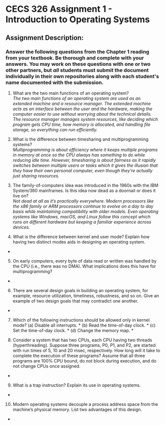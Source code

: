 # CECS 326 Assignment 1 - Introduction to Operating Systems

## Assignment Description:
### Answer the following questions from the Chapter 1 reading from your textbook. Be thorough and complete with your answers. You may work on these questions with one or two other partners, but *all* students must submit the document individually in their own repositories along with each student's name documented with the submission.

1. What are the two main functions of an operating system?\
*The two main functions of an operating system are used as an extended machine and a resource manager. The extended machine acts as an interface between the user and the hardware, making the computer easier to use without worrying about the technical details. The resource manager manages system resources, like deciding which program gets CPU time, how memory is allocated, and handling file storage, so everything can run efficiently.*

2. What is the difference between timesharing and multiprogramming systems?\
*Multiprogramming is about efficiency where it keeps multiple programs in memory at once so the CPU always has something to do while reducing idle time. However, timesharing is about fairness as it rapidly switches between multiple users or tasks which it gives the illusion that they have their own personal computer, even though they’re actually just sharing resources.*

3. The family-of-computers idea was introduced in the 1960s with the IBM System/360 mainframes. Is this idea now dead as a doornail or does it live on?\
*Not dead at all as it’s practically everywhere. Modern processors like the x86 family or ARM processors continue to evolve on a day to day basis while maintaining compatibility with older models. Even operating systems like Windows, macOS, and Linux follow this concept which runs on different hardware but keeping a familiar experience across devices.*

4. What is the difference between kernel and user mode? Explain how having two distinct modes aids in designing an operating system.
*

5. On early computers, every byte of data read or written was handled by the CPU (i.e., there was no DMA). What implications does this have for multiprogramming?
*

6. There are several design goals in building an operating system, for example, resource utilization, timeliness, robustness, and so on. Give an example of two design goals that may contradict one another.
*

7. Which of the following instructions should be allowed only in kernel mode?
    (a) Disable all interrupts. *
    (b) Read the time-of-day clock. *
    (c) Set the time-of-day clock. *
    (d) Change the memory map. *

8. Consider a system that has two CPUs, each CPU having two threads (hyperthreading). Suppose three programs, P0, P1, and P2, are started with run times of 5, 10 and 20 msec, respectively. How long will it take to complete the execution of these programs? Assume that all three programs are 100% CPU bound, do not block during execution, and do not change CPUs once assigned.
*

9. What is a trap instruction? Explain its use in operating systems.
*

10. Modern operating systems decouple a process address space from the machine’s physical memory. List two advantages of this design.
*
